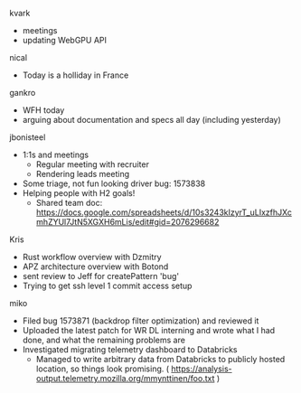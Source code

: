 kvark
  * meetings
  * updating WebGPU API

nical
  * Today is a holliday in France

gankro
  * WFH today
  * arguing about documentation and specs all day (including yesterday)

jbonisteel
  * 1:1s and meetings
    * Regular meeting with recruiter 
    * Rendering leads meeting
  * Some triage, not fun looking driver bug: 1573838
  * Helping people with H2 goals!
    * Shared team doc: https://docs.google.com/spreadsheets/d/10s3243kIzyrT_uLIxzfhJXcmhZYUl7JtN5XGXH6mLis/edit#gid=2076296682

Kris
* Rust workflow overview with Dzmitry 
* APZ architecture overview with Botond
* sent review to Jeff for createPattern 'bug'
* Trying to get ssh level 1 commit access setup

miko
  * Filed bug 1573871 (backdrop filter optimization) and reviewed it
  * Uploaded the latest patch for WR DL interning and wrote what I had done, and what the remaining problems are
  * Investigated migrating telemetry dashboard to Databricks
    * Managed to write arbitrary data from Databricks to publicly hosted location, so things look promising. ( https://analysis-output.telemetry.mozilla.org/mmynttinen/foo.txt )
